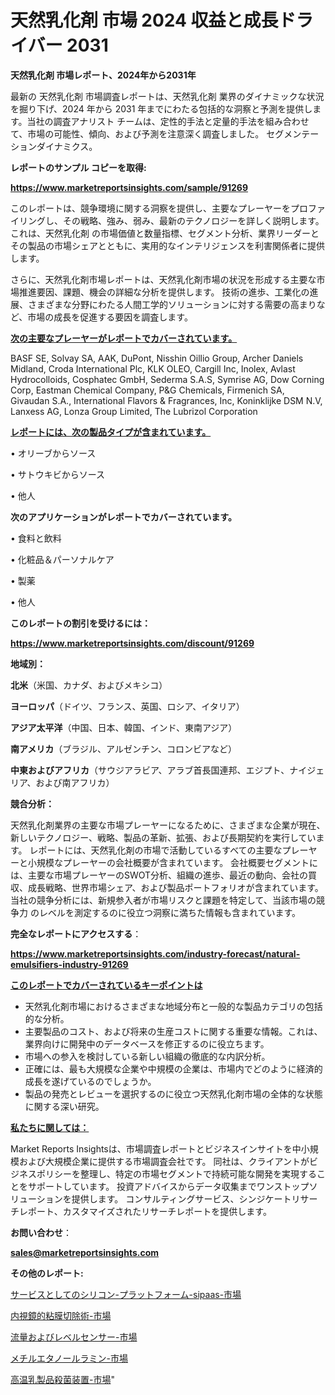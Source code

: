 # 天然乳化剤 市場 2024 収益と成長ドライバー 2031

<strong>天然乳化剤 市場レポート、2024年から2031年</strong>

最新の 天然乳化剤 市場調査レポートは、天然乳化剤 業界のダイナミックな状況を掘り下げ、2024 年から 2031 年までにわたる包括的な洞察と予測を提供します。当社の調査アナリスト チームは、定性的手法と定量的手法を組み合わせて、市場の可能性、傾向、および予測を注意深く調査しました。 セグメンテーションダイナミクス。



<strong>レポートのサンプル コピーを取得:</strong> <a href=https://www.marketreportsinsights.com/sample/91269>

<strong><u>https://www.marketreportsinsights.com/sample/91269</u></strong></a>

このレポートは、競争環境に関する洞察を提供し、主要なプレーヤーをプロファイリングし、その戦略、強み、弱み、最新のテクノロジーを詳しく説明します。 これは、天然乳化剤 の市場価値と数量指標、セグメント分析、業界リーダーとその製品の市場シェアとともに、実用的なインテリジェンスを利害関係者に提供します。

さらに、天然乳化剤市場レポートは、天然乳化剤市場の状況を形成する主要な市場推進要因、課題、機会の詳細な分析を提供します。 技術の進歩、工業化の進展、さまざまな分野にわたる人間工学的ソリューションに対する需要の高まりなど、市場の成長を促進する要因を調査します。



<strong><u>次の主要なプレーヤーがレポートでカバーされています。</u></strong>

BASF SE, Solvay SA, AAK, DuPont, Nisshin Oillio Group, Archer Daniels Midland, Croda International Plc, KLK OLEO, Cargill Inc, Inolex, Avlast Hydrocolloids, Cosphatec GmbH, Sederma S.A.S, Symrise AG, Dow Corning Corp, Eastman Chemical Company, P&G Chemicals, Firmenich SA, Givaudan S.A., International Flavors & Fragrances, Inc, Koninklijke DSM N.V, Lanxess AG, Lonza Group Limited, The Lubrizol Corporation



<strong><u><b>レポートには、次の製品タイプが含まれています。</b></u></strong>

• オリーブからソース

• サトウキビからソース

• 他人



<strong><b>次のアプリケーションがレポートでカバーされています。</b></strong>

• 食料と飲料

• 化粧品＆パーソナルケア

• 製薬

• 他人



<strong><b>このレポートの割引を受けるには：</b></strong><a href=https://www.marketreportsinsights.com/discount/91269>

<strong><u>https://www.marketreportsinsights.com/discount/91269</u></strong></a>



<strong>地域別：</strong>



<strong>北米</strong>（米国、カナダ、およびメキシコ）



<strong>ヨーロッパ</strong>（ドイツ、フランス、英国、ロシア、イタリア）



<strong>アジア太平洋</strong>（中国、日本、韓国、インド、東南アジア）



<strong>南アメリカ</strong>（ブラジル、アルゼンチン、コロンビアなど）



<strong>中東およびアフリカ</strong>（サウジアラビア、アラブ首長国連邦、エジプト、ナイジェリア、および南アフリカ）



<strong>競合分析：</strong>

天然乳化剤業界の主要な市場プレーヤーになるために、さまざまな企業が現在、新しいテクノロジー、戦略、製品の革新、拡張、および長期契約を実行しています。 レポートには、天然乳化剤の市場で活動しているすべての主要なプレーヤーと小規模なプレーヤーの会社概要が含まれています。 会社概要セグメントには、主要な市場プレーヤーのSWOT分析、組織の進歩、最近の動向、会社の買収、成長戦略、世界市場シェア、および製品ポートフォリオが含まれています。 当社の競争分析には、新規参入者が市場リスクと課題を特定して、当該市場の競争力 のレベルを測定するのに役立つ洞察に満ちた情報も含まれています。



<strong>完全なレポートにアクセスする</strong>：

<a href=https://www.marketreportsinsights.com/industry-forecast/natural-emulsifiers-industry-91269>

<strong><u>https://www.marketreportsinsights.com/industry-forecast/natural-emulsifiers-industry-91269</u></strong></a>



<strong><u><b>このレポートでカバーされているキーポイントは</b></u></strong>
<ul>
  <li>天然乳化剤市場におけるさまざまな地域分布と一般的な製品カテゴリの包括的な分析。</li>
  <li>主要製品のコスト、および将来の生産コストに関する重要な情報。これは、業界向けに開発中のデータベースを修正するのに役立ちます。</li>
  <li>市場への参入を検討している新しい組織の徹底的な内訳分析。</li>
  <li>正確には、最も大規模な企業や中規模の企業は、市場内でどのように経済的成長を遂げているのでしょうか。</li>
  <li>製品の発売とレビューを選択するのに役立つ天然乳化剤市場の全体的な状態に関する深い研究。</li>
</ul>


<strong><u><b>私たちに関しては：</b></u></strong>

Market Reports Insightsは、市場調査レポートとビジネスインサイトを中小規模および大規模企業に提供する市場調査会社です。 同社は、クライアントがビジネスポリシーを整理し、特定の市場セグメントで持続可能な開発を実現することをサポートしています。 投資アドバイスからデータ収集までワンストップソリューションを提供します。 コンサルティングサービス、シンジケートリサーチレポート、カスタマイズされたリサーチレポートを提供します。



<strong><b>お問い合わせ</b></strong>：

<a href=mailto:sales@marketreportsinsights.com>

<strong><u>sales@marketreportsinsights.com</u></strong></a>



<strong>その他のレポート:</strong>

<a href=https://www.linkedin.com/pulse/サービスとしてのシリコン-プラットフォーム-sipaas-市場-2023-g6rnf/>サービスとしてのシリコン-プラットフォーム-sipaas-市場</a>

<a href=https://www.linkedin.com/pulse/内視鏡的粘膜切除術-市場-2023-swot-分析と成長率-2030-vkupf/>内視鏡的粘膜切除術-市場</a>

<a href=https://www.linkedin.com/pulse/流量およびレベルセンサー-市場-2023-swot-分析と最新イノベーション-veu7f/>流量およびレベルセンサー-市場</a>

<a href=https://www.linkedin.com/pulse/メチルエタノールラミン-市場-2023-最新の-cagr-および成長分析-eiraf/>メチルエタノールラミン-市場</a>

<a href=https://www.linkedin.com/pulse/高温乳製品殺菌装置-市場-2023-競争分析と事業成長-2030-pr-news-hub-pt3xf/>高温乳製品殺菌装置-市場</a>"
